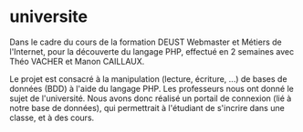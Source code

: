 # universite
Dans le cadre du cours de la formation DEUST Webmaster et Métiers de l'Internet, pour la découverte du langage PHP, effectué en 2 semaines avec Théo VACHER et Manon CAILLAUX.

Le projet est consacré à la manipulation (lecture, écriture, ...) de bases de données (BDD) à l'aide du langage PHP. Les professeurs nous ont donné le sujet de l'université. Nous avons donc réalisé un portail de connexion (lié à notre base de données), qui permettrait à l'étudiant de s'incrire dans une classe, et à des cours. 
